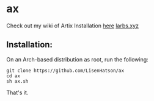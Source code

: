 ax
===

Check out my wiki of Artix Installation [here](https://github.com/LisenHatson/LARBS/wiki)
[larbs.xyz](https://larbs.xyz)

## Installation:

On an Arch-based distribution as root, run the following:

```
git clone https://github.com/LisenHatson/ax
cd ax
sh ax.sh
```

That's it.
